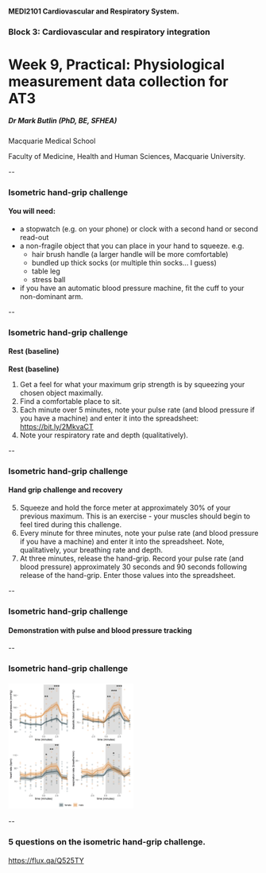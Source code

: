 <!-- .slide: id="MEDI2101Wk9prac" -->
#### MEDI2101 Cardiovascular and Respiratory System.
### Block 3: Cardiovascular and respiratory integration
# Week 9, Practical: Physiological measurement data collection for AT3
##### Dr Mark Butlin (PhD, BE, SFHEA)

Macquarie Medical School

Faculty of Medicine, Health and Human Sciences, Macquarie University.

--
<!--
### Isometric hand-grip challenge
#### Rest period

1. Choose a volunteer.
2. Get their maximum grip strength by starting the recording software and have the volunteer squeeze, with their dominant hand, the hand force meter maximally for 2 seconds. Read off the peak value of force achieved. Enter that value in the spreadsheet: <https://bit.ly/2MkvaCT>
3. Have them sit down and place a blood pressure cuff on their non-dominant arm.
4. Fit them with the respiratory belt.
5. Start the recording software. 
6. On the turn of each minute, start the blood pressure monitor. Enter the value of blood pressure and pulse rate in the spreadsheet.
7. At the 30 second point of each minute, note the respiratory rate and enter that in the spreadsheet.

### Isometric hand-grip challenge
#### Hand-grip challenge and recovery

8. After 5 minutes rest (and 5 blood pressure, pulse rate, and respiratory rate measurements), have the volunteer squeeze and hold the force metre at 30% of the maximum.
9. Start the blood pressure cuff immediately. Every minute for three minutes, record blood pressure, pulse rate, and respiratory rate. **Watch the force metre on the recording software. Ensure the volunteer is maintaining 30% of their maximum hand-grip strength.**
10. At three minutes, the volunteer can release the hand-grip. Immediately start the blood pressure monitor. Record blood pressure, pulse rate, and respiratory rate at approximately 30 seconds and 90 seconds following release of the hand-grip. Enter those values into the spreadsheet.

**Repeat for at least one more volunteer in your group.**
-->

### Isometric hand-grip challenge
#### You will need:

- a stopwatch (e.g. on your phone) or clock with a second hand or second read-out
- a non-fragile object that you can place in your hand to squeeze. e.g.
  - hair brush handle (a larger handle will be more comfortable)
  - bundled up thick socks (or multiple thin socks... I guess)
  - table leg
  - stress ball
- if you have an automatic blood pressure machine, fit the cuff to your non-dominant arm.

--
### Isometric hand-grip challenge
#### Rest (baseline)

**Rest (baseline)**

1.  Get a feel for what your maximum grip strength is by squeezing your chosen object maximally.
2.  Find a comfortable place to sit.
3.  Each minute over 5 minutes, note your pulse rate (and blood pressure if you have a machine) and enter it into the spreadsheet: <https://bit.ly/2MkvaCT>
4.  Note your respiratory rate and depth (qualitatively).

--
### Isometric hand-grip challenge
#### Hand grip challenge and recovery

5. Squeeze and hold the force meter at approximately 30% of your previous maximum. This is an exercise - your muscles should begin to feel tired during this challenge.
6. Every minute for three minutes, note your pulse rate (and blood pressure if you have a machine) and enter it into the spreadsheet. Note, qualitatively, your breathing rate and depth.
7.  At three minutes, release the hand-grip. Record your pulse rate (and blood pressure) approximately 30 seconds and 90 seconds following release of the hand-grip. Enter those values into the spreadsheet.

--

### Isometric hand-grip challenge
#### Demonstration with pulse and blood pressure tracking

--
### Isometric hand-grip challenge
####

<img src="images/isometric_handgrip_results.png" width="50%">

--

### 5 questions on the isometric hand-grip challenge.
####

<p class="citation"><a href="https://flux.qa/Q525TY">https://flux.qa/Q525TY</a></p>

